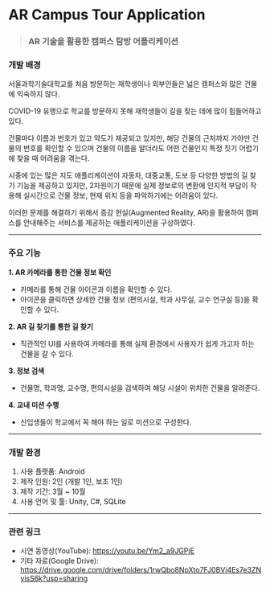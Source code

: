 # AR Campus Tour Application

>### AR 기술을 활용한 캠퍼스 탐방 어플리케이션

### 개발 배경

서울과학기술대학교를 처음 방문하는 재학생이나 외부인들은 넓은 캠퍼스와 많은 건물에 익숙하지 않다.

COVID-19 유행으로 학교를 방문하지 못해 재학생들이 길을 찾는 데에 많이 힘들어하고 있다.

건물마다 이름과 번호가 있고 약도가 제공되고 있지만, 해당 건물의 근처까지 가야만 건물의 번호를 확인할 수 있으며 건물의 이름을 알더라도 어떤 건물인지 특정 짓기 어렵기에 찾을 때 어려움을 겪는다.

시중에 있는 많은 지도 애플리케이션이 자동차, 대중교통, 도보 등 다양한 방법의 길 찾기 기능을 제공하고 있지만, 2차원이기 때문에 실제 정보로의 변환에 인지적 부담이 작용해 실시간으로 건물 정보, 현재 위치 등을 파악하기에는 어려움이 있다.

이러한 문제를 해결하기 위해서 증강 현실(Augmented Reality, AR)을 활용하여 캠퍼스를 안내해주는 서비스를 제공하는 애플리케이션을 구상하였다. 

---

### 주요 기능
**1. AR 카메라를 통한 건물 정보 확인**
- 카메라를 통해 건물 아이콘과 이름을 확인할 수 있다. 
- 아이콘을 클릭하면 상세한 건물 정보 (편의시설, 학과 사무실, 교수 연구실 등)을 확인할 수 있다. 

**2. AR 길 찾기를 통한 길 찾기**
- 직관적인 UI를 사용하여 카메라를 통해 실제 환경에서 사용자가 쉽게 가고자 하는 건물을 갈 수 있다. 

**3. 정보 검색**
- 건물명, 학과명, 교수명, 편의시설을 검색하여 해당 시설이 위치한 건물을 알려준다.

**4. 교내 미션 수행**
- 신입생들이 학교에서 꼭 해야 하는 일로 미션으로 구성한다. 

---
### 개발 환경

1. 사용 플랫폼: Android
2. 제작 인원: 2인 (개발 1인, 보조 1인)
3. 제작 기간: 3월 ~ 10월
4. 사용 언어 및 툴: Unity, C#, SQLite

---
### 관련 링크
- 시연 동영상(YouTube): https://youtu.be/Ym2_a9JGPjE
- 기타 자료(Google Drive): https://drive.google.com/drive/folders/1rwQbo8NpXto7FJ0BVi4Es7e3ZNyisS6k?usp=sharing
